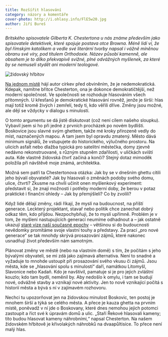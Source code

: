 ```yaml
---
title: Rozšířit hlasování
category: názory a komentáře
cover-photo: http://i.ohlasy.info/FlE5w20.jpg
author: Jiří Bureš
---
```


*Britského spisovatele Gilberta K. Chestertona u nás známe především jako spisovatele detektivek, které spojuje postava otce Browna.  Méně lidí ví, že byl římským katolíkem a vedle své literární tvorby napsal i vážně míněnou obranu své víry, pod titulem Orthodoxie. Název působí kamenně, ale obsahem je to dílko překvapivě svižné, plné odvážných myšlenek, za které by se nemuseli stydět ani moderní teologové.*

<img src="http://i.ohlasy.info/FlE5w20.jpg" alt="židovský hřbitov" class="img-responsive">

[Na jednom místě](http://www.pagebypagebooks.com/Gilbert_K_Chesterton/Orthodoxy/The_Ethics_of_Elfland_p2.html) hájí autor církev před obviněním, že je nedemokratická. Kdepak, namítne břitce Chesterton, ona je dokonce demokratičtější, než moderní společnost. Ve společnosti se rozhoduje hlasováním všech přítomných. U křesťanů je demokratické hlasování rovněž, jenže je širší: hlas mají totiž kromě živých i zemřelí, tedy ti, kdo věřili dříve. Změny jsou možné, ale dějí se vždycky v dialogu s minulostí.

O tomto argumentu se dá jistě diskutovat (což není cílem našeho sloupku). Vybavil jsem si ho při jedné z prvních procházek po novém bydlišti. Boskovice jsou slavné svým ghettem, takže mé kroky přirozeně vedly do míst, naznačených mapou. A tam jsem byl opravdu zmatený. Město dává minimum signálů, že vstupujete do historického, výlučného prostoru. Na ulicích asfalt nebo dlažba typická pro satelitní městečka, domy zjevně nedávno rekonstruované, s různým stupněm zdařilosti, v uličkách sviští auta. Kde vlastně židovská čtvrť začíná a končí? Stejný dotaz mimoděk položila při návštěvě moje známá, architektka.

Možná sem patří ta Chestertonova otázka: Jak by se v dnešním ghettu cítili jeho bývalí obyvatelé? Jak by hlasovali o změnách podoby svého domu, ulice, čtvrti? Zkusme na chvíli učinit onen myšlenkový experiment: představit si, že znají možnosti i potřeby moderní doby, že berou v potaz praktické i finanční ohledy – Jak by přemýšleli? Co by zvolili?

Když lidé dělají změny, rádi říkají, že myslí na budoucnost, na příští generace. Leckterý projektant, stavař nebo politik chce zanechat dobrý odkaz těm, kdo přijdou. Nezpochybňuji, že to myslí upřímně. Problém je v tom, že myšlení nastupujících generací neumíme odhadnout a – jak ostatně ukazují [staré vize naší současné epochy](http://www.filokartie.cz/vyber-z-nabidky-pohlednic-www-philashop-cz-r-16-c-81) – většinou si do budoucnosti nevědomky promítáme svoje vlastní touhy a představy. Za prací „pro nové generace“ se tak mnohdy skrývá prosazování zájmů, které nakonec usnadňují život především nám samotným.

Plánovat změny ve městě (nebo na vlastním domě) s tím, že počítám s jeho bývalými obyvateli, se mi zdá jako zajímavá alternativa. Není to snadné a vyžaduje to mnohde ustoupit při prosazování svého vkusu či zájmů. Jsou města, kde se „hlasování spolu s minulostí“ daří, namátkou Litomyšl, Slavonice nebo Kadaň. Kdo je navštívil, pamatuje si je pro jejich zvláštní kouzlo; kdo tam bydlí, neměnil by. Aby nedošlo k omylu, i tam se budují nové, odvážné stavby a vznikají nové aktivity. Jen to nově vznikající počítá s historií města a bývá s ní v zajímavém rozhovoru. 

Nechci tu upozorňovat jen na židovskou minulost Boskovic, ten postoj je mnohem širší a týká se celého města. A přece je kauza ghetta na prvním místě, poněvadž v ní jde o Boskovany, které dnes nemohou jejich potomci zastoupit a říct své k úpravám domů a ulic. „Staří Řekové hlasovali kameny; tito budou hlasovat kameny náhrobními,“ napsal Chesterton. Na našem židovském hřbitově je křivolakých náhrobků na dvaapůltisíce. To přece není malý hlas.
